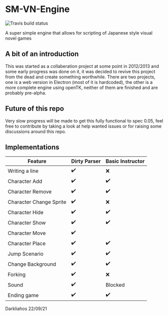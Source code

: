 # SM-VN-Engine 
![Travis build status](https://app.travis-ci.com/darkliahos/SM-VN-Engine.svg?branch=master)

A super simple engine that allows for scripting of Japanese style visual novel games

## A bit of an introduction

This was started as a collaberation project at some point in 2012/2013 and some early progress was done on it, it was decided to revive this project from the dead and create something worthwhile. There are two projects, one is a web version in Electron (most of it is hardcoded), the other is a more complete engine using openTK, neither of them are finished and are probably pre-alpha. 

## Future of this repo
Very slow progress will be made to get this fully functional to spec 0.05, feel free to contribute by taking a look at help wanted issues or for raising some discussions around this repo. 

## Implementations

| Feature       | Dirty Parser  | Basic Instructor |
| ------------- | ------------- | ------------- |
| Writing a line | :heavy_check_mark:  | :x: |
| Character Add  |  :heavy_check_mark:   |  :heavy_check_mark: |
| Character Remove  |  :heavy_check_mark:   | :heavy_check_mark:  |
| Character Change Sprite  |  :heavy_check_mark:  |  :x:   |
| Character Hide  |  :heavy_check_mark:   |  :heavy_check_mark: |
| Character Show  |  :heavy_check_mark:   |  :heavy_check_mark: |
| Character Move  |  :heavy_check_mark:   |   |
| Character Place  |  :heavy_check_mark:   |  :heavy_check_mark:  |
| Jump Scenario  |  :heavy_check_mark:   |  :heavy_check_mark:  |
| Change Background  |  :heavy_check_mark:   | :heavy_check_mark:   |
| Forking  |  :heavy_check_mark:    | :x:  |
| Sound  |  :heavy_check_mark:   | Blocked  |
| Ending game  |   :heavy_check_mark:   |  :heavy_check_mark: |

Darkliahos
22/09/21
